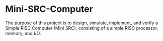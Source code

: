 # Mini-SRC-Computer
The purpose of this project is to design, simulate, implement, and verify a Simple RISC Computer (Mini SRC), consisting of a simple RISC processor, memory, and I/O. 
